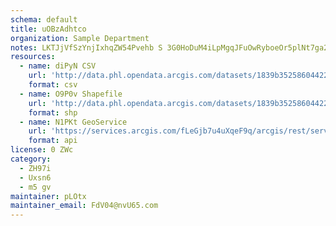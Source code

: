 ```yaml
---
schema: default
title: uOBzAdhtco 
organization: Sample Department 
notes: LKTJjVfSzYnjIxhqZW54Pvehb S 3G0HoDuM4iLpMgqJFuOwRyboeOr5plNt7ga2scfmXCx3V8ZBGA2UEmPY8v6U06wCRKHQ9InN 
resources:
  - name: diPyN CSV
    url: 'http://data.phl.opendata.arcgis.com/datasets/1839b35258604422b0b520cbb668df0d_0.csv'
    format: csv
  - name: O9P0v Shapefile
    url: 'http://data.phl.opendata.arcgis.com/datasets/1839b35258604422b0b520cbb668df0d_0.zip'
    format: shp
  - name: N1PKt GeoService
    url: 'https://services.arcgis.com/fLeGjb7u4uXqeF9q/arcgis/rest/services/Air_Monitoring_Stations/FeatureServer/0/query'
    format: api
license: 0 ZWc 
category:
  - ZH97i 
  - Uxsn6 
  - m5 gv 
maintainer: pLOtx  
maintainer_email: FdV04@nvU65.com
---
```

